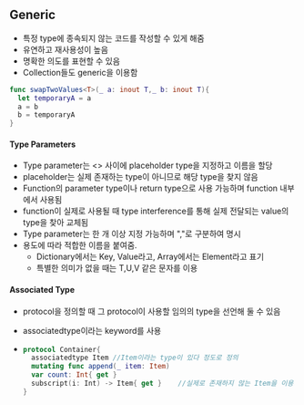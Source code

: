 ## Generic

- 특정 type에 종속되지 않는 코드를 작성할 수 있게 해줌
- 유연하고 재사용성이 높음
- 명확한 의도를 표현할 수 있음
- Collection들도 generic을 이용함

```swift
func swapTwoValues<T>(_ a: inout T,_ b: inout T){
  let temporaryA = a
  a = b
  b = temporaryA
}
```



#### Type Parameters

- Type parameter는 <> 사이에 placeholder type을 지정하고 이름을 할당
- placeholder는 실제 존재하는 type이 아니므로 해당 type을 찾지 않음
- Function의 parameter type이나 return type으로 사용 가능하며 function 내부에서 사용됨
- function이 실제로 사용될 때 type interference를 통해 실제 전달되는 value의 type을 찾아 교체됨
- Type parameter는 한 개 이상 지정 가능하며 ","로 구분하여 명시
- 용도에 따라 적합한 이름을 붙여줌.
  - Dictionary에서는 Key, Value라고, Array에서는 Element라고 표기
  - 특별한 의미가 없을 때는 T,U,V 같은 문자를 이용

#### Associated Type

- protocol을 정의할 때 그 protocol이 사용할 임의의 type을 선언해 둘 수 있음

- associatedtype이라는 keyword를 사용

- ```swift
  protocol Container{
    associatedtype Item	//Item이라는 type이 있다 정도로 정의
    mutating func append(_ item: Item)
    var count: Int{ get }
    subscript(i: Int) -> Item{ get }	//실제로 존재하지 않는 Item을 이용
  }
  ```

  